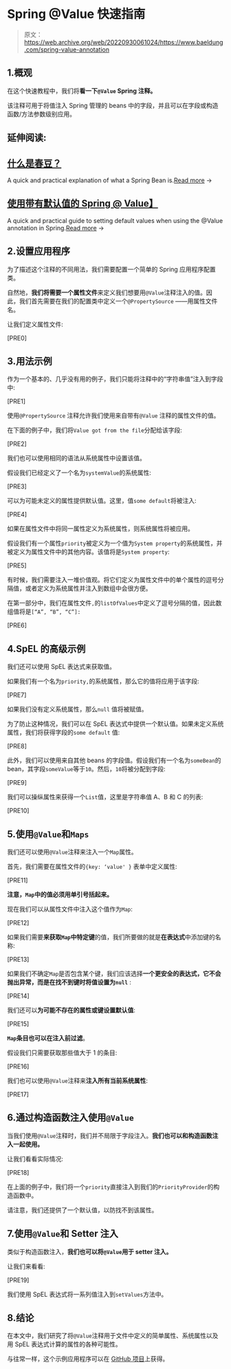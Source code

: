 # Spring @Value 快速指南

> 原文：<https://web.archive.org/web/20220930061024/https://www.baeldung.com/spring-value-annotation>

## 1.概观

在这个快速教程中，我们将**看一下`@Value` Spring 注释。**

该注释可用于将值注入 Spring 管理的 beans 中的字段，并且可以在字段或构造函数/方法参数级别应用。

## 延伸阅读:

## [什么是春豆？](/web/20220625164441/https://www.baeldung.com/spring-bean)

A quick and practical explanation of what a Spring Bean is.[Read more](/web/20220625164441/https://www.baeldung.com/spring-bean) →

## [使用带有默认值的 Spring @ Value】](/web/20220625164441/https://www.baeldung.com/spring-value-defaults)

A quick and practical guide to setting default values when using the @Value annotation in Spring.[Read more](/web/20220625164441/https://www.baeldung.com/spring-value-defaults) →

## 2.设置应用程序

为了描述这个注释的不同用法，我们需要配置一个简单的 Spring 应用程序配置类。

自然地，**我们将需要一个属性文件**来定义我们想要用`@Value`注释注入的值。因此，我们首先需要在我们的配置类中定义一个`@PropertySource` ——用属性文件名。

让我们定义属性文件:

[PRE0]

## 3.用法示例

作为一个基本的、几乎没有用的例子，我们只能将注释中的“字符串值”注入到字段中:

[PRE1]

使用`@PropertySource` 注释允许我们使用来自带有`@Value` 注释的属性文件的值。

在下面的例子中，我们将`Value got from the file`分配给该字段:

[PRE2]

我们也可以使用相同的语法从系统属性中设置该值。

假设我们已经定义了一个名为`systemValue`的系统属性:

[PRE3]

可以为可能未定义的属性提供默认值。这里，值`some default`将被注入:

[PRE4]

如果在属性文件中将同一属性定义为系统属性，则系统属性将被应用。

假设我们有一个属性`priority`被定义为一个值为`System property`的系统属性，并被定义为属性文件中的其他内容。该值将是`System property`:

[PRE5]

有时候，我们需要注入一堆价值观。将它们定义为属性文件中的单个属性的逗号分隔值，或者定义为系统属性并注入到数组中会很方便。

在第一部分中，我们在属性文件`,`的`listOfValues`中定义了逗号分隔的值，因此数组值将是`[“A”, “B”, “C”]:`

[PRE6]

## 4.SpEL 的高级示例

我们还可以使用 SpEL 表达式来获取值。

如果我们有一个名为`priority,`的系统属性，那么它的值将应用于该字段:

[PRE7]

如果我们没有定义系统属性，那么`null` 值将被赋值。

为了防止这种情况，我们可以在 SpEL 表达式中提供一个默认值。如果未定义系统属性，我们将获得字段的`some default` 值:

[PRE8]

此外，我们可以使用来自其他 beans 的字段值。假设我们有一个名为`someBean`的 bean，其字段`someValue`等于`10`。然后，`10`将被分配到字段:

[PRE9]

我们可以操纵属性来获得一个`List`值，这里是字符串值 A、B 和 C 的列表:

[PRE10]

## 5.使用`@Value`和`Maps`

我们还可以使用`@Value`注释来注入一个`Map`属性。

首先，我们需要在属性文件的`{key: ‘value' }` 表单中定义属性:

[PRE11]

**注意，`Map`中的值必须用单引号括起来。**

现在我们可以从属性文件中注入这个值作为`Map`:

[PRE12]

如果我们需要**来获取`Map`中特定键**的值，我们所要做的就是**在表达式**中添加键的名称:

[PRE13]

如果我们不确定`Map`是否包含某个键，我们应该选择**一个更安全的表达式，它不会抛出异常，而是在找不到键时将值设置为`null`** :

[PRE14]

我们还可以**为可能不存在的属性或键设置默认值**:

[PRE15]

**`Map`条目也可以在注入前过滤**。

假设我们只需要获取那些值大于 1 的条目:

[PRE16]

我们也可以使用`@Value`注释来**注入所有当前系统属性**:

[PRE17]

## 6.通过构造函数注入使用`@Value`

当我们使用`@Value`注释时，我们并不局限于字段注入。**我们也可以和构造函数注入一起使用。**

让我们看看实际情况:

[PRE18]

在上面的例子中，我们将一个`priority`直接注入到我们的`PriorityProvider`的构造函数中。

请注意，我们还提供了一个默认值，以防找不到该属性。

## 7.使用`@Value`和 Setter 注入

类似于构造函数注入，**我们也可以将`@Value`用于 setter 注入。**

让我们来看看:

[PRE19]

我们使用 SpEL 表达式将一系列值注入到`setValues`方法中。

## 8.结论

在本文中，我们研究了将`@Value`注释用于文件中定义的简单属性、系统属性以及用 SpEL 表达式计算的属性的各种可能性。

与往常一样，这个示例应用程序可以在 [GitHub 项目](https://web.archive.org/web/20220625164441/https://github.com/eugenp/tutorials/tree/master/spring-boot-modules/spring-boot-properties-2)上获得。
